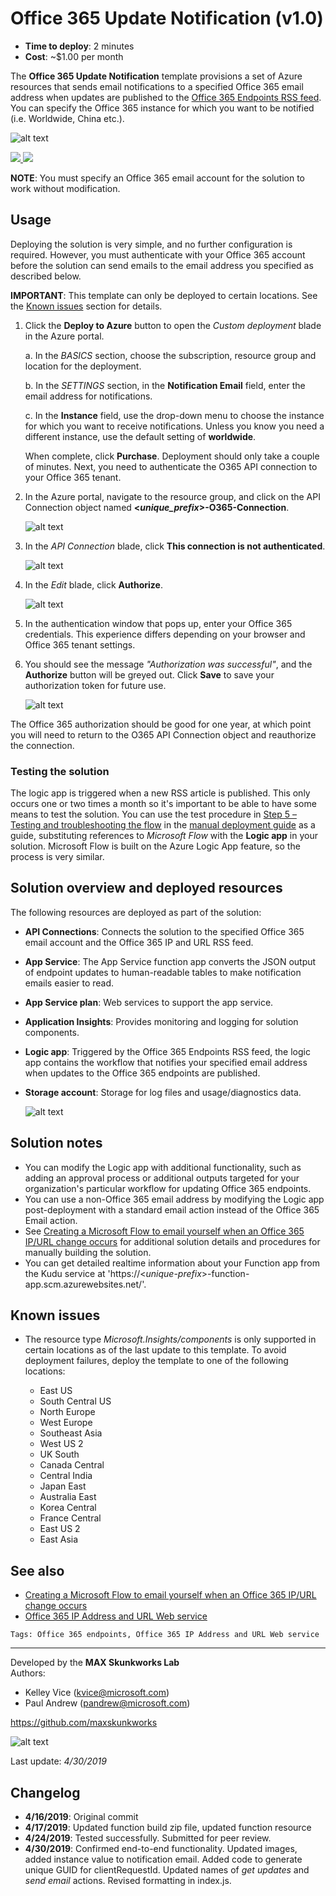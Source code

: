 # Office 365 Update Notification (v1.0)

+ **Time to deploy**: 2 minutes
+ **Cost**: ~$1.00 per month

The **Office 365 Update Notification** template provisions a set of Azure resources that sends email notifications to a specified Office 365 email address when updates are published to the [Office 365 Endpoints RSS feed](https://endpoints.office.com/version/worldwide?clientRequestId=b10c5ed1-bad1-445f-b386-b919946339a7&allVersions=true&format=RSS). You can specify the Office 365 instance for which you want to be notified (i.e. Worldwide, China etc.).

![alt text](images/O365-notification-email.png "Notification email example")

<a href="https://portal.azure.com/#create/Microsoft.Template/uri/https%3A%2F%2Fraw.githubusercontent.com%2Fmaxskunkworks%2Fdev%2Fmaster%2FO365-Endpoints-Notifications%2Fazuredeploy.json" target="_blank">
<img src="http://azuredeploy.net/deploybutton.png"/>
</a>
<a href="http://armviz.io/#/?load=https%3A%2F%2Fraw.githubusercontent.com%2Fmaxskunkworks%2Fdev%2Fmaster%2FO365-Endpoints-Notifications%2Fazuredeploy.json" target="_blank">
<img src="http://armviz.io/visualizebutton.png"/>
</a>

**NOTE**: You must specify an Office 365 email account for the solution to work without modification.

## Usage

Deploying the solution is very simple, and no further configuration is required. However, you must authenticate with your Office 365 account before the solution can send emails to the email address you specified as described below.

**IMPORTANT**: This template can only be deployed to certain locations. See the [Known issues](https://github.com/maxskunkworks/dev/tree/master/O365-Endpoints-Notifications#known-issues) section for details.

1. Click the **Deploy to Azure** button to open the _Custom deployment_ blade in the Azure portal.

    a. In the _BASICS_ section, choose the subscription, resource group and location for the deployment.

    b. In the _SETTINGS_ section, in the **Notification Email** field, enter the email address for notifications.

    c. In the **Instance** field, use the drop-down menu to choose the instance for which you want to receive notifications. Unless you know you need a different instance, use the default setting of **worldwide**.

    When complete, click **Purchase**. Deployment should only take a couple of minutes. Next, you need to authenticate the O365 API connection to your Office 365 tenant.

2. In the Azure portal, navigate to the resource group, and click on the API Connection object named **<_unique_prefix_>-O365-Connection**.

    ![alt text](images/O365-resources.png "Solution resources")

3. In the _API Connection_ blade, click **This connection is not authenticated**.

    ![alt text](images/O365-connection-not-authenticated.png "Connection warning")

4. In the _Edit_ blade, click **Authorize**.

    ![alt text](images/O365-connection-authorize.png "Authorize the connection")

5. In the authentication window that pops up, enter your Office 365 credentials. This experience differs depending on your browser and Office 365 tenant settings.

6. You should see the message _"Authorization was successful"_, and the **Authorize** button will be greyed out. Click **Save** to save your authorization token for future use.

    ![alt text](images/O365-connection-authenticated.png "Authorize the connection")

The Office 365 authorization should be good for one year, at which point you will need to return to the O365 API Connection object and reauthorize the connection.

### Testing the solution

The logic app is triggered when a new RSS article is published. This only occurs one or two times a month so it's important to be able to have some means to test the solution. You can use the test procedure in [Step 5 – Testing and troubleshooting the flow](https://github.com/pandrew1/Office365-IPURL-Samples/tree/master/FlowNotifications#step-5--testing-and-troubleshooting-the-flow) in the [manual deployment guide](https://github.com/pandrew1/Office365-IPURL-Samples/tree/master/FlowNotifications) as a guide, substituting references to _Microsoft Flow_ with the **Logic app** in your solution. Microsoft Flow is built on the Azure Logic App feature, so the process is very similar.

## Solution overview and deployed resources

The following resources are deployed as part of the solution:

+ **API Connections**: Connects the solution to the specified Office 365 email account and the Office 365 IP and URL RSS feed.
+ **App Service**: The App Service function app converts the JSON output of endpoint updates to human-readable tables to make notification emails easier to read.
+ **App Service plan**: Web services to support the app service.
+ **Application Insights**: Provides monitoring and logging for solution components.
+ **Logic app**: Triggered by the Office 365 Endpoints RSS feed, the logic app contains the workflow that notifies your specified email address when updates to the Office 365 endpoints are published.
+ **Storage account**: Storage for log files and usage/diagnostics data.

    ![alt text](images/O365-notification-deployment.png "Deployment resources grouped by type")

## Solution notes

+ You can modify the Logic app with additional functionality, such as adding an approval process or additional outputs targeted for your organization's particular workflow for updating Office 365 endpoints.
+ You can use a non-Office 365 email address by modifying the Logic app post-deployment with a standard email action instead of the Office 365 Email action.
+ See [Creating a Microsoft Flow to email yourself when an Office 365 IP/URL change occurs](https://github.com/pandrew1/Office365-IPURL-Samples/tree/master/FlowNotifications) for additional solution details and procedures for manually building the solution.
+ You can get detailed realtime information about your Function app from the Kudu service at 'https://\<_unique-prefix_>-function-app.scm.azurewebsites.net/'.

## Known issues

+ The resource type _Microsoft.Insights/components_ is only supported in certain locations as of the last update to this template. To avoid deployment failures, deploy the template to one of the following locations:

  + East US
  + South Central US
  + North Europe
  + West Europe
  + Southeast Asia
  + West US 2
  + UK South
  + Canada Central
  + Central India
  + Japan East
  + Australia East
  + Korea Central
  + France Central
  + East US 2
  + East Asia

## See also

+ [Creating a Microsoft Flow to email yourself when an Office 365 IP/URL change occurs](https://github.com/pandrew1/Office365-IPURL-Samples/tree/master/FlowNotifications)
+ [Office 365 IP Address and URL Web service](https://aka.ms/ipurlws)

`Tags: Office 365 endpoints, Office 365 IP Address and URL Web service`
___
Developed by the **MAX Skunkworks Lab**  
Authors:

+ Kelley Vice (kvice@microsoft.com)
+ Paul Andrew (pandrew@microsoft.com)

https://github.com/maxskunkworks

![alt text](https://raw.githubusercontent.com/oualabadmins/lab_deploy/master/common/images/maxskunkworkslogo-small.jpg "MAX Skunkworks")

Last update: _4/30/2019_

## Changelog

+ **4/16/2019**: Original commit
+ **4/17/2019**: Updated function build zip file, updated function resource
+ **4/24/2019**: Tested successfully. Submitted for peer review.
+ **4/30/2019**: Confirmed end-to-end functionality. Updated images, added instance value to notification email. Added code to generate unique GUID for clientRequestId. Updated names of _get updates_ and _send email_ actions. Revised formatting in index.js.